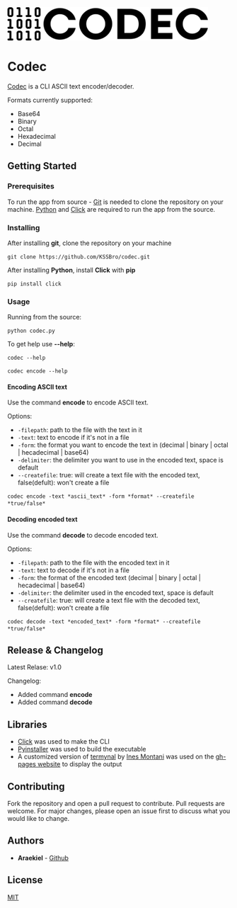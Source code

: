 <img alt="Codec" src="https://raw.githubusercontent.com/Araekiel/codec/gh-pages/public/images/logo.png" height="75">

# Codec
[Codec](https://arekiel.github.io/codec) is a CLI ASCII text encoder/decoder.

Formats currently supported: 
- Base64
- Binary 
- Octal
- Hexadecimal
- Decimal 

## Getting Started

### Prerequisites

To run the app from source - [Git](https://git-scm.com/) is needed to clone the repository on your machine. [Python](https://www.python.org/) and [Click](https://click.palletsprojects.com/en/7.x/) are required to run the app from the source.

### Installing

After installing **git**, clone the repository on your machine

```
git clone https://github.com/KSSBro/codec.git
```

After installing **Python**, install **Click** with **pip**

```
pip install click
```

### Usage

Running from the source:

```
python codec.py
```

To get help use **--help**:

```
codec --help
```

```
codec encode --help
```

#### Encoding ASCII text

Use the command **encode** to encode ASCII text.

Options:

- `-filepath`: path to the file with the text in it 
- `-text`: text to encode if it's not in a file
- `-form`: the format you want to encode the text in (decimal | binary | octal | hecadecimal | base64)
- `-delimiter`: the delimiter you want to use in the encoded text, space is default
- `--createfile`: true: will create a text file with the encoded text, false(defult): won't create a file

```
codec encode -text *ascii_text* -form *format* --createfile *true/false*
```

#### Decoding encoded text

Use the command **decode** to decode encoded text.

Options:

- `-filepath`: path to the file with the encoded text in it 
- `-text`: text to decode if it's not in a file
- `-form`: the format of the encoded text (decimal | binary | octal | hecadecimal | base64)
- `-delimiter`: the delimiter used in the encoded text, space is default
- `--createfile`: true: will create a text file with the decoded text, false(defult): won't create a file

```
codec decode -text *encoded_text* -form *format* --createfile *true/false*
```
    
## Release & Changelog

Latest Relase: v1.0

Changelog:
- Added command **encode**
- Added command **decode**

## Libraries

- [Click](https://click.palletsprojects.com/en/7.x/) was used to make the CLI
- [Pyinstaller](https://www.pyinstaller.org/) was used to build the executable
- A customized version of [termynal](https://github.com/ines/termynal) by [Ines Montani](https://github.com/ines) was used on the [gh-pages website](https://araekiel.github.io/instahunter) to display the output 
 
## Contributing

Fork the repository and open a pull request to contribute.
Pull requests are welcome. For major changes, please open an issue first to discuss what you would like to change.

## Authors

- **Araekiel** - [Github](https://github.com/Araekiel)

## License

[MIT](https://choosealicense.com/licenses/mit/)
